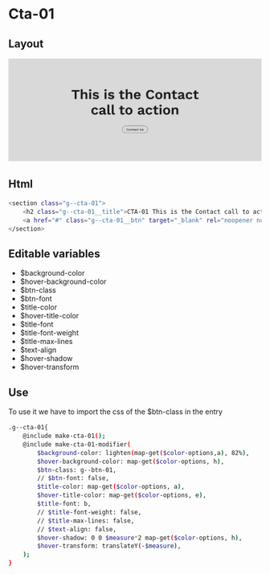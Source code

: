 # Cta-01

## Layout

![alt text][cta-01]

[cta-01]: /src/img/global-components/cta/cta-01.jpg

## Html

```sh
<section class="g--cta-01">
    <h2 class="g--cta-01__title">CTA-01 This is the Contact call to action</h2>
    <a href="#" class="g--cta-01__btn" target="_blank" rel="noopener noreferrer">Contact Us</a>
</section>
```

## Editable variables

- $background-color
- $hover-background-color
- $btn-class
- $btn-font
- $title-color
- $hover-title-color
- $title-font
- $title-font-weight
- $title-max-lines
- $text-align
- $hover-shadow
- $hover-transform

## Use

To use it we have to import the css of the $btn-class in the entry

```sh
.g--cta-01{
    @include make-cta-01();
    @include make-cta-01-modifier(
        $background-color: lighten(map-get($color-options,a), 82%),
        $hover-background-color: map-get($color-options, h),
        $btn-class: g--btn-01,
        // $btn-font: false,
        $title-color: map-get($color-options, a),
        $hover-title-color: map-get($color-options, e),
        $title-font: b,
        // $title-font-weight: false,
        // $title-max-lines: false,
        // $text-align: false,
        $hover-shadow: 0 0 $measure*2 map-get($color-options, h),
        $hover-transform: translateY(-$measure),
    );
}
```
